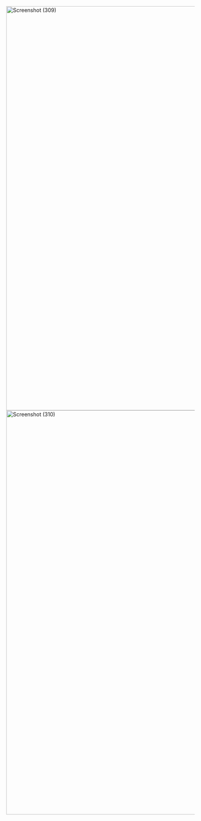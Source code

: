 <img width="1920" height="1080" alt="Screenshot (309)" src="https://github.com/user-attachments/assets/d44012ef-a774-4306-91ee-13c08fb81739" />
<img width="1920" height="1080" alt="Screenshot (310)" src="https://github.com/user-attachments/assets/ae1cc50c-8f12-4223-80eb-4a7bf3fdf9e2" />
